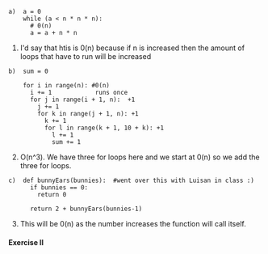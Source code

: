 ```
a)  a = 0
    while (a < n * n * n):
      # 0(n) 
      a = a + n * n
```
1. I'd say that htis is 0(n) because if n is increased then the amount of loops that have to run will be increased

```
b)  sum = 0

    for i in range(n): #0(n)
      i += 1            runs once
      for j in range(i + 1, n):  +1
        j += 1
        for k in range(j + 1, n): +1
          k += 1
          for l in range(k + 1, 10 + k): +1
            l += 1
            sum += 1
```

2. O(n^3). We have three for loops here and we start at 0(n) so we add the three for loops. 

```
c)  def bunnyEars(bunnies):  #went over this with Luisan in class :)
      if bunnies == 0:
        return 0

      return 2 + bunnyEars(bunnies-1)
```
3. This will be 0(n) as the number increases the function will call itself. 

#### Exercise II





